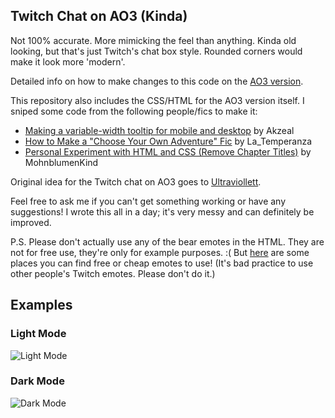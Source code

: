 ## Twitch Chat on AO3 (Kinda)

Not 100% accurate. More mimicking the feel than anything. Kinda old looking, but that's just Twitch's chat box style. Rounded corners would make it look more 'modern'.

Detailed info on how to make changes to this code on the [AO3 version](https://archiveofourown.org/works/45107263/chapters/113472118#workskin).

This repository also includes the CSS/HTML for the AO3 version itself. I sniped some code from the following people/fics to make it:
- [Making a variable-width tooltip for mobile and desktop](https://archiveofourown.org/works/38363089) by Akzeal
- [How to Make a "Choose Your Own Adventure" Fic](https://archiveofourown.org/works/11514573) by La_Temperanza
- [Personal Experiment with HTML and CSS (Remove Chapter Titles)](https://archiveofourown.org/collections/A_Guide_to_Coding_and_Fanworks/works/15685086) by MohnblumenKind

Original idea for the Twitch chat on AO3 goes to [Ultraviollett](https://archiveofourown.org/collections/ao3_socmed_work_skin/works/40086258).

Feel free to ask me if you can't get something working or have any suggestions! I wrote this all in a day; it's very messy and can definitely be improved.

P.S. Please don't actually use any of the bear emotes in the HTML. They are not for free use, they're only for example purposes. :( But [here](https://old.reddit.com/r/Twitch/comments/kqdrwo/free_emotes/) are some places you can find free or cheap emotes to use! (It's bad practice to use other people's Twitch emotes. Please don't do it.)

## Examples

### Light Mode

![Light Mode](https://i.imgur.com/gigz83X.gif "Gif")

### Dark Mode

![Dark Mode](https://i.imgur.com/T6fgfyh.gif "Gif")
